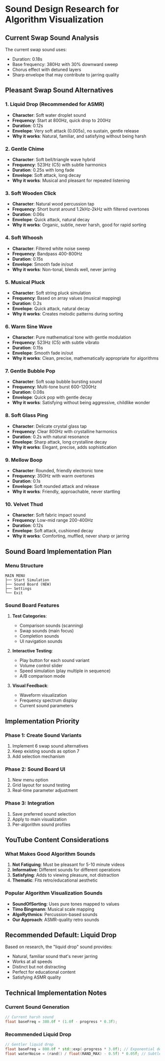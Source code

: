 # Sound Design Research for Algorithm Visualization

## Current Swap Sound Analysis
The current swap sound uses:
- Duration: 0.18s  
- Base frequency: 380Hz with 30% downward sweep
- Chorus effect with detuned layers
- Sharp envelope that may contribute to jarring quality

## Pleasant Swap Sound Alternatives

### 1. **Liquid Drop** (Recommended for ASMR)
- **Character**: Soft water droplet sound
- **Frequency**: Start at 800Hz, quick drop to 200Hz
- **Duration**: 0.12s
- **Envelope**: Very soft attack (0.005s), no sustain, gentle release
- **Why it works**: Natural, familiar, and satisfying without being harsh

### 2. **Gentle Chime**
- **Character**: Soft bell/triangle wave hybrid
- **Frequency**: 523Hz (C5) with subtle harmonics
- **Duration**: 0.25s with long fade
- **Envelope**: Soft attack, long decay
- **Why it works**: Musical and pleasant for repeated listening

### 3. **Soft Wooden Click**
- **Character**: Natural wood percussion tap
- **Frequency**: Short burst around 1.2kHz-2kHz with filtered overtones
- **Duration**: 0.06s
- **Envelope**: Quick attack, natural decay
- **Why it works**: Organic, subtle, never harsh, good for rapid sorting

### 4. **Soft Whoosh**
- **Character**: Filtered white noise sweep
- **Frequency**: Bandpass 400-800Hz
- **Duration**: 0.15s
- **Envelope**: Smooth fade in/out
- **Why it works**: Non-tonal, blends well, never jarring

### 5. **Musical Pluck**
- **Character**: Soft string pluck simulation
- **Frequency**: Based on array values (musical mapping)
- **Duration**: 0.2s
- **Envelope**: Quick attack, natural decay
- **Why it works**: Creates melodic patterns during sorting

### 6. **Warm Sine Wave**
- **Character**: Pure mathematical tone with gentle modulation
- **Frequency**: 523Hz (C5) with subtle vibrato
- **Duration**: 0.15s
- **Envelope**: Smooth fade in/out
- **Why it works**: Clean, precise, mathematically appropriate for algorithms

### 7. **Gentle Bubble Pop**
- **Character**: Soft soap bubble bursting sound
- **Frequency**: Multi-tone burst 600-1200Hz
- **Duration**: 0.08s
- **Envelope**: Quick pop with gentle decay
- **Why it works**: Satisfying without being aggressive, childlike wonder

### 8. **Soft Glass Ping**
- **Character**: Delicate crystal glass tap
- **Frequency**: Clear 800Hz with crystalline harmonics
- **Duration**: 0.2s with natural resonance
- **Envelope**: Sharp attack, long crystalline decay
- **Why it works**: Elegant, precise, adds sophistication

### 9. **Mellow Boop**
- **Character**: Rounded, friendly electronic tone
- **Frequency**: 350Hz with warm overtones
- **Duration**: 0.1s
- **Envelope**: Soft rounded attack and release
- **Why it works**: Friendly, approachable, never startling

### 10. **Velvet Thud**
- **Character**: Soft fabric impact sound
- **Frequency**: Low-mid range 200-400Hz
- **Duration**: 0.12s
- **Envelope**: Soft attack, cushioned decay
- **Why it works**: Comforting, muffled, never sharp or jarring

## Sound Board Implementation Plan

### Menu Structure
```
MAIN MENU
├── Start Simulation
├── Sound Board (NEW)
├── Settings  
└── Exit
```

### Sound Board Features
1. **Test Categories**:
   - Comparison sounds (scanning)
   - Swap sounds (main focus)
   - Completion sounds
   - UI navigation sounds

2. **Interactive Testing**:
   - Play button for each sound variant
   - Volume control slider
   - Speed simulation (play multiple in sequence)
   - A/B comparison mode

3. **Visual Feedback**:
   - Waveform visualization
   - Frequency spectrum display
   - Current sound parameters

## Implementation Priority

### Phase 1: Create Sound Variants
1. Implement 6 swap sound alternatives
2. Keep existing sounds as option 7
3. Add selection mechanism

### Phase 2: Sound Board UI
1. New menu option
2. Grid layout for sound testing
3. Real-time parameter adjustment

### Phase 3: Integration
1. Save preferred sound selection
2. Apply to main visualization
3. Per-algorithm sound profiles

## YouTube Content Considerations

### What Makes Good Algorithm Sounds
1. **Not Fatiguing**: Must be pleasant for 5-10 minute videos
2. **Informative**: Different sounds for different operations
3. **Satisfying**: Adds to viewing pleasure, not distraction
4. **Thematic**: Fits retro/educational aesthetic

### Popular Algorithm Visualization Sounds
- **SoundOfSorting**: Uses pure tones mapped to values
- **Timo Bingmann**: Musical scale mapping
- **AlgoRythmics**: Percussion-based sounds
- **Our Approach**: ASMR-quality retro sounds

## Recommended Default: Liquid Drop

Based on research, the "liquid drop" sound provides:
- Natural, familiar sound that's never jarring
- Works at all speeds
- Distinct but not distracting
- Perfect for educational content
- Satisfying ASMR quality

## Technical Implementation Notes

### Current Sound Generation
```cpp
// Current harsh sound
float baseFreq = 380.0f * (1.0f - progress * 0.3f);
```

### Recommended Liquid Drop
```cpp
// Gentler liquid drop
float baseFreq = 800.0f * std::exp(-progress * 3.0f); // Exponential decay
float waterNoise = (rand() / float(RAND_MAX) - 0.5f) * 0.05f; // Subtle randomness
```